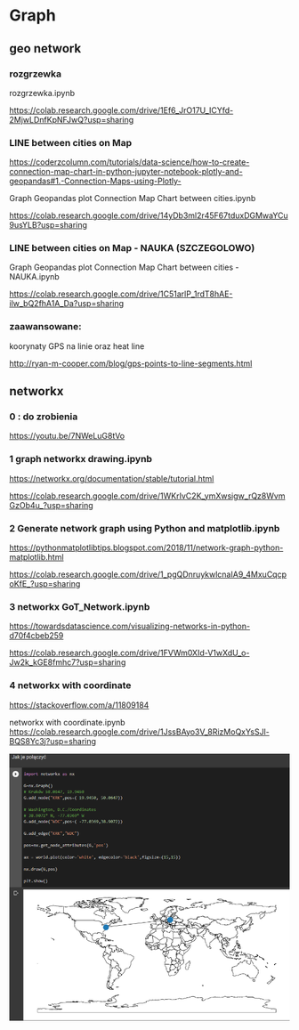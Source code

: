 # Graph


## geo network
### rozgrzewka

rozgrzewka.ipynb

https://colab.research.google.com/drive/1Ef6_JrO17U_ICYfd-2MjwLDnfKpNFJwQ?usp=sharing


###  LINE between cities on Map
https://coderzcolumn.com/tutorials/data-science/how-to-create-connection-map-chart-in-python-jupyter-notebook-plotly-and-geopandas#1.-Connection-Maps-using-Plotly-


Graph Geopandas plot Connection Map Chart between cities.ipynb

https://colab.research.google.com/drive/14yDb3ml2r45F67tduxDGMwaYCu9usYLB?usp=sharing

### LINE between cities on Map - NAUKA (SZCZEGOLOWO)
Graph Geopandas plot Connection Map Chart between cities -  NAUKA.ipynb

https://colab.research.google.com/drive/1C51arlP_1rdT8hAE-ilw_bQ2fhA1A_Da?usp=sharing


### zaawansowane:
koorynaty GPS na linie oraz heat line

http://ryan-m-cooper.com/blog/gps-points-to-line-segments.html




## networkx

### 0 : do zrobienia 

https://youtu.be/7NWeLuG8tVo

### 1 graph networkx drawing.ipynb


https://networkx.org/documentation/stable/tutorial.html

https://colab.research.google.com/drive/1WKrIvC2K_ymXwsigw_rQz8WvmGzOb4u_?usp=sharing


### 2 Generate network graph using Python and matplotlib.ipynb

https://pythonmatplotlibtips.blogspot.com/2018/11/network-graph-python-matplotlib.html

https://colab.research.google.com/drive/1_pgQDnruykwlcnaIA9_4MxuCqcpoKfE_?usp=sharing




### 3 networkx GoT_Network.ipynb

https://towardsdatascience.com/visualizing-networks-in-python-d70f4cbeb259

https://colab.research.google.com/drive/1FVWm0XId-V1wXdU_o-Jw2k_kGE8fmhc7?usp=sharing


### 4 networkx with coordinate

https://stackoverflow.com/a/11809184

networkx with coordinate.ipynb
https://colab.research.google.com/drive/1JssBAyo3V_8RizMoQxYsSJl-BQS8Yc3j?usp=sharing

![](/img/1.png)

